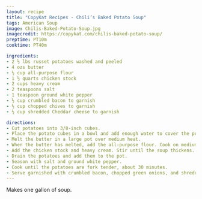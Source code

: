```yaml
---
layout: recipe
title: "CopyKat Recipes - Chili’s Baked Potato Soup"
tags: American Soup
image: Chilis-Baked-Potato-Soup.jpg
imagecredit: https://copykat.com/chilis-baked-potato-soup/
preptime: PT10m
cooktime: PT40m

ingredients:
- 2 ½ lbs russet potatoes washed and peeled
- 4 ozs butter
- ½ cup all-purpose flour
- 1 ½ quarts chicken stock
- 2 cups heavy cream
- 2 teaspoons salt
- 1 teaspoon ground white pepper
- ½ cup crumbled bacon to garnish
- ½ cup chopped chives to garnish
- ½ cup shredded Cheddar cheese to garnish

directions:
- Cut potatoes into 3/8-inch cubes.
- Place the potato cubes in a bowl and add enough water to cover the potatoes. Soak for 5 minutes.
- Melt the butter in a large pot over medium heat.
- When the butter has melted, add the all-purpose flour. Cook on medium heat for about 1 minute. The mixture should become fragrant and smell like pie dough.
- Add the chicken stock and heavy cream. Stir until the soup thickens.
- Drain the potatoes and add them to the pot.
- Season with salt and ground white pepper.
- Cook until the potatoes are fork tender, about 30 minutes.
- Serve garnished with crumbled bacon, chopped green onions, and shredded cheese.
---
```


Makes one gallon of soup.